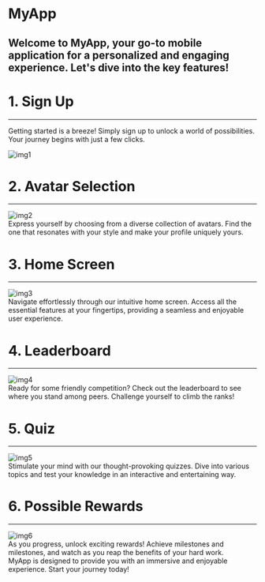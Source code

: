 # MyApp

## Welcome to MyApp, your go-to mobile application for a personalized and engaging experience. Let's dive into the key features!

# 1. Sign Up

   <hr>
   Getting started is a breeze! Simply sign up to unlock a world of possibilities. Your journey begins with just a few clicks.
   </hr>

![img1](readme/1.png)
</br>

# 2. Avatar Selection

   <hr>

![img2](readme/2.png)
</br>
Express yourself by choosing from a diverse collection of avatars. Find the one that resonates with your style and make your profile uniquely yours.
</br>

# 3. Home Screen

   <hr>

![img3](readme/3.png)
</br>
Navigate effortlessly through our intuitive home screen. Access all the essential features at your fingertips, providing a seamless and enjoyable user experience.
</br>

# 4. Leaderboard

   <hr>
   
   ![img4](readme/4.png)
   </br>
   Ready for some friendly competition? Check out the leaderboard to see where you stand among peers. Challenge yourself to climb the ranks!
   </br>
# 5. Quiz
   <hr>

![img5](readme/5.png)
</br>
Stimulate your mind with our thought-provoking quizzes. Dive into various topics and test your knowledge in an interactive and entertaining way.
</br>

# 6. Possible Rewards

   <hr>

![img6](readme/6.png)
</br>
As you progress, unlock exciting rewards! Achieve milestones and milestones, and watch as you reap the benefits of your hard work.
</br>
MyApp is designed to provide you with an immersive and enjoyable experience. Start your journey today!
